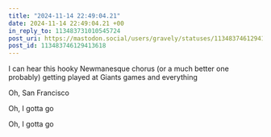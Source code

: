 ```yaml
---
title: "2024-11-14 22:49:04.21"
date: 2024-11-14 22:49:04.21 +00
in_reply_to: 113483731010545724
post_uri: https://mastodon.social/users/gravely/statuses/113483746129413618
post_id: 113483746129413618
---
```

I can hear this hooky Newmanesque chorus (or a much better one probably) getting played at Giants games and everything

Oh, San Francisco

Oh, I gotta go

Oh, I gotta go


